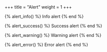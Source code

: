 +++
title = "Alert"
weight = 1
+++

{% alert_info() %}
  Info alert
{% end %}

{% alert_success() %}
  Success alert
{% end %}

{% alert_warning() %}
  Warning alert
{% end %}

{% alert_error() %}
  Error alert
{% end %}
